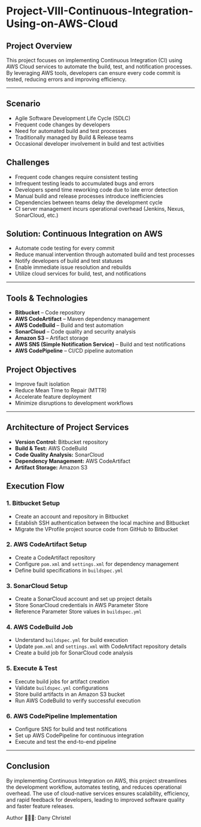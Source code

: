 # Project-VIII-Continuous-Integration-Using-on-AWS-Cloud


## **Project Overview**
This project focuses on implementing Continuous Integration (CI) using AWS Cloud services to automate the build, test, and notification processes. By leveraging AWS tools, developers can ensure every code commit is tested, reducing errors and improving efficiency.

---

## **Scenario**
- Agile Software Development Life Cycle (SDLC)
- Frequent code changes by developers
- Need for automated build and test processes
- Traditionally managed by Build & Release teams
- Occasional developer involvement in build and test activities

## **Challenges**
- Frequent code changes require consistent testing
- Infrequent testing leads to accumulated bugs and errors
- Developers spend time reworking code due to late error detection
- Manual build and release processes introduce inefficiencies
- Dependencies between teams delay the development cycle
- CI server management incurs operational overhead (Jenkins, Nexus, SonarCloud, etc.)

## **Solution: Continuous Integration on AWS**
- Automate code testing for every commit
- Reduce manual intervention through automated build and test processes
- Notify developers of build and test statuses
- Enable immediate issue resolution and rebuilds
- Utilize cloud services for build, test, and notifications

---

## **Tools & Technologies**
- **Bitbucket** – Code repository
- **AWS CodeArtifact** – Maven dependency management
- **AWS CodeBuild** – Build and test automation
- **SonarCloud** – Code quality and security analysis
- **Amazon S3** – Artifact storage
- **AWS SNS (Simple Notification Service)** – Build and test notifications
- **AWS CodePipeline** – CI/CD pipeline automation

## **Project Objectives**
- Improve fault isolation
- Reduce Mean Time to Repair (MTTR)
- Accelerate feature deployment
- Minimize disruptions to development workflows

---

## **Architecture of Project Services**
- **Version Control:** Bitbucket repository
- **Build & Test:** AWS CodeBuild
- **Code Quality Analysis:** SonarCloud
- **Dependency Management:** AWS CodeArtifact
- **Artifact Storage:** Amazon S3

## **Execution Flow**
### **1. Bitbucket Setup**
- Create an account and repository in Bitbucket
- Establish SSH authentication between the local machine and Bitbucket
- Migrate the VProfile project source code from GitHub to Bitbucket

### **2. AWS CodeArtifact Setup**
- Create a CodeArtifact repository
- Configure `pom.xml` and `settings.xml` for dependency management
- Define build specifications in `buildspec.yml`

### **3. SonarCloud Setup**
- Create a SonarCloud account and set up project details
- Store SonarCloud credentials in AWS Parameter Store
- Reference Parameter Store values in `buildspec.yml`

### **4. AWS CodeBuild Job**
- Understand `buildspec.yml` for build execution
- Update `pom.xml` and `settings.xml` with CodeArtifact repository details
- Create a build job for SonarCloud code analysis

### **5. Execute & Test**
- Execute build jobs for artifact creation
- Validate `buildspec.yml` configurations
- Store build artifacts in an Amazon S3 bucket
- Run AWS CodeBuild to verify successful execution

### **6. AWS CodePipeline Implementation**
- Configure SNS for build and test notifications
- Set up AWS CodePipeline for continuous integration
- Execute and test the end-to-end pipeline

---

## **Conclusion**
By implementing Continuous Integration on AWS, this project streamlines the development workflow, automates testing, and reduces operational overhead. The use of cloud-native services ensures scalability, efficiency, and rapid feedback for developers, leading to improved software quality and faster feature releases.


Author 👨🏽‍💻: Dany Christel
